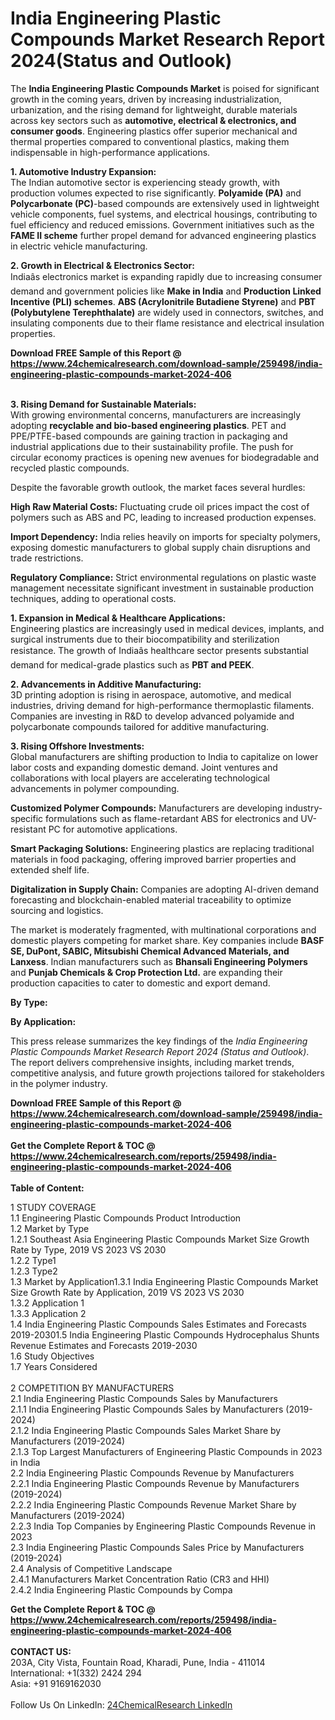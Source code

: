 <h1>India Engineering Plastic Compounds Market Research Report 2024(Status and Outlook)</h1><p>The <strong>India Engineering Plastic Compounds Market</strong> is poised for significant growth in the coming years, driven by increasing industrialization, urbanization, and the rising demand for lightweight, durable materials across key sectors such as <strong>automotive, electrical &amp; electronics, and consumer goods</strong>. Engineering plastics offer superior mechanical and thermal properties compared to conventional plastics, making them indispensable in high-performance applications.</p><p><strong>1. Automotive Industry Expansion:</strong><br>
The Indian automotive sector is experiencing steady growth, with production volumes expected to rise significantly. <strong>Polyamide (PA)</strong> and <strong>Polycarbonate (PC)</strong>-based compounds are extensively used in lightweight vehicle components, fuel systems, and electrical housings, contributing to fuel efficiency and reduced emissions. Government initiatives such as the <strong>FAME II scheme</strong> further propel demand for advanced engineering plastics in electric vehicle manufacturing.</p><p><strong>2. Growth in Electrical &amp; Electronics Sector:</strong><br>
Indiaâs electronics market is expanding rapidly due to increasing consumer demand and government policies like <strong>Make in India</strong> and <strong>Production Linked Incentive (PLI) schemes</strong>. <strong>ABS (Acrylonitrile Butadiene Styrene)</strong> and <strong>PBT (Polybutylene Terephthalate)</strong> are widely used in connectors, switches, and insulating components due to their flame resistance and electrical insulation properties.</p><div><b>Download FREE Sample of this Report @ 
            <a href="https://www.24chemicalresearch.com/download-sample/259498/india-engineering-plastic-compounds-market-2024-406">
            https://www.24chemicalresearch.com/download-sample/259498/india-engineering-plastic-compounds-market-2024-406</a></b></div><br><p><strong>3. Rising Demand for Sustainable Materials:</strong><br>
With growing environmental concerns, manufacturers are increasingly adopting <strong>recyclable and bio-based engineering plastics</strong>. PET and PPE/PTFE-based compounds are gaining traction in packaging and industrial applications due to their sustainability profile. The push for circular economy practices is opening new avenues for biodegradable and recycled plastic compounds.</p><p>Despite the favorable growth outlook, the market faces several hurdles:</p><p><strong>High Raw Material Costs:</strong> Fluctuating crude oil prices impact the cost of polymers such as ABS and PC, leading to increased production expenses.</p><p><strong>Import Dependency:</strong> India relies heavily on imports for specialty polymers, exposing domestic manufacturers to global supply chain disruptions and trade restrictions.</p><p><strong>Regulatory Compliance:</strong> Strict environmental regulations on plastic waste management necessitate significant investment in sustainable production techniques, adding to operational costs.</p><p><strong>1. Expansion in Medical &amp; Healthcare Applications:</strong><br>
Engineering plastics are increasingly used in medical devices, implants, and surgical instruments due to their biocompatibility and sterilization resistance. The growth of Indiaâs healthcare sector presents substantial demand for medical-grade plastics such as <strong>PBT and PEEK</strong>.</p><p><strong>2. Advancements in Additive Manufacturing:</strong><br>
3D printing adoption is rising in aerospace, automotive, and medical industries, driving demand for high-performance thermoplastic filaments. Companies are investing in R&amp;D to develop advanced polyamide and polycarbonate compounds tailored for additive manufacturing.</p><p><strong>3. Rising Offshore Investments:</strong><br>
Global manufacturers are shifting production to India to capitalize on lower labor costs and expanding domestic demand. Joint ventures and collaborations with local players are accelerating technological advancements in polymer compounding.</p><p><strong>Customized Polymer Compounds:</strong> Manufacturers are developing industry-specific formulations such as flame-retardant ABS for electronics and UV-resistant PC for automotive applications.</p><p><strong>Smart Packaging Solutions:</strong> Engineering plastics are replacing traditional materials in food packaging, offering improved barrier properties and extended shelf life.</p><p><strong>Digitalization in Supply Chain:</strong> Companies are adopting AI-driven demand forecasting and blockchain-enabled material traceability to optimize sourcing and logistics.</p><p>The market is moderately fragmented, with multinational corporations and domestic players competing for market share. Key companies include <strong>BASF SE, DuPont, SABIC, Mitsubishi Chemical Advanced Materials, and Lanxess</strong>. Indian manufacturers such as <strong>Bhansali Engineering Polymers</strong> and <strong>Punjab Chemicals &amp; Crop Protection Ltd.</strong> are expanding their production capacities to cater to domestic and export demand.</p><p><strong>By Type:</strong></p><p><strong>By Application:</strong></p><p>This press release summarizes the key findings of the <em>India Engineering Plastic Compounds Market Research Report 2024 (Status and Outlook)</em>. The report delivers comprehensive insights, including market trends, competitive analysis, and future growth projections tailored for stakeholders in the polymer industry.</p><div><b>Download FREE Sample of this Report @ 
            <a href="https://www.24chemicalresearch.com/download-sample/259498/india-engineering-plastic-compounds-market-2024-406">
            https://www.24chemicalresearch.com/download-sample/259498/india-engineering-plastic-compounds-market-2024-406</a></b></div><br><div><b>Get the Complete Report & TOC @ 
            <a href="https://www.24chemicalresearch.com/reports/259498/india-engineering-plastic-compounds-market-2024-406">
            https://www.24chemicalresearch.com/reports/259498/india-engineering-plastic-compounds-market-2024-406</a></b></div><br>
            <b>Table of Content:</b><p>1 STUDY COVERAGE<br />
1.1 Engineering Plastic Compounds Product Introduction<br />
1.2 Market by Type<br />
1.2.1 Southeast Asia Engineering Plastic Compounds Market Size Growth Rate by Type, 2019 VS 2023 VS 2030<br />
1.2.2 Type1<br />
1.2.3 Type2<br />
1.3 Market by Application1.3.1 India Engineering Plastic Compounds  Market Size Growth Rate by Application, 2019 VS 2023 VS 2030<br />
1.3.2 Application 1<br />
1.3.3 Application 2<br />
1.4 India Engineering Plastic Compounds  Sales Estimates and Forecasts 2019-20301.5 India Engineering Plastic Compounds Hydrocephalus Shunts Revenue Estimates and Forecasts 2019-2030<br />
1.6 Study Objectives<br />
1.7 Years Considered<br />
<br />
2 COMPETITION BY MANUFACTURERS<br />
2.1 India Engineering Plastic Compounds Sales by Manufacturers<br />
2.1.1 India Engineering Plastic Compounds Sales by Manufacturers (2019-2024)<br />
2.1.2 India Engineering Plastic Compounds Sales Market Share by Manufacturers (2019-2024)<br />
2.1.3 Top Largest Manufacturers of  Engineering Plastic Compounds in 2023 in India<br />
2.2 India Engineering Plastic Compounds Revenue by Manufacturers<br />
2.2.1 India Engineering Plastic Compounds Revenue by Manufacturers (2019-2024)<br />
2.2.2 India Engineering Plastic Compounds Revenue Market Share by Manufacturers (2019-2024)<br />
2.2.3 India Top Companies by Engineering Plastic Compounds Revenue in 2023<br />
2.3 India Engineering Plastic Compounds Sales Price by Manufacturers (2019-2024)<br />
2.4 Analysis of Competitive Landscape<br />
2.4.1 Manufacturers Market Concentration Ratio (CR3 and HHI)<br />
2.4.2 India Engineering Plastic Compounds by Compa</p><div><b>Get the Complete Report & TOC @ 
            <a href="https://www.24chemicalresearch.com/reports/259498/india-engineering-plastic-compounds-market-2024-406">
            https://www.24chemicalresearch.com/reports/259498/india-engineering-plastic-compounds-market-2024-406</a></b></div><br><b>CONTACT US:</b><br>
            203A, City Vista, Fountain Road, Kharadi, Pune, India - 411014<br>
            International: +1(332) 2424 294<br>
            Asia: +91 9169162030 <br><br>
            Follow Us On LinkedIn: <a href="https://www.linkedin.com/company/24chemicalresearch/">24ChemicalResearch LinkedIn</a>